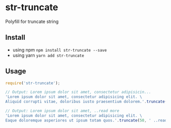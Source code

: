 # str-truncate
 Polyfill for truncate string

## Install
* using npm `npm install str-truncate --save`
* using yarn `yarn add str-truncate`

## Usage
```js
require('str-truncate');

// Output: Lorem ipsum dolor sit amet, consectetur adipisicin...
'Lorem ipsum dolor sit amet, consectetur adipisicing elit. \
Aliquid corrupti vitae, doloribus iusto praesentium dolorem.'.truncate(50);

// Output: Lorem ipsum dolor sit amet, ..read more
'Lorem ipsum dolor sit amet, consectetur adipisicing elit. \
Eaque doloremque asperiores ut ipsum totam quos.'.truncate(50, ' ..read more');
```
